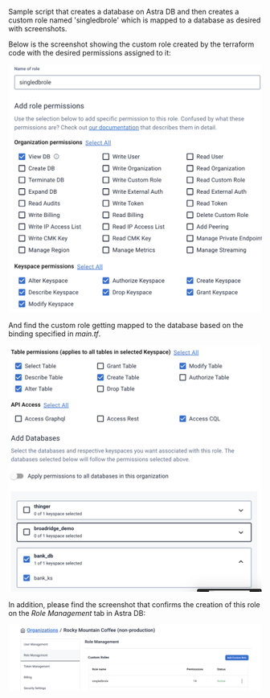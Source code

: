 Sample script that creates a database on Astra DB and then creates a custom role named 'singledbrole' which is mapped to a database as desired with screenshots. 

Below is the screenshot showing the custom role created by the terraform code with the desired permissions assigned to it: 

![Role Creation](images/Proof_of_role_creation.png)

And find the custom role getting mapped to the database based on the binding specified in *main.tf*. 

![DB biding](images/Proof_of_db_binding.png)

In addition, please find the screenshot that confirms the creation of this role on the *Role Management* tab in Astra DB: 

![Proof of role creation](images/Proof_of_custom_role_creation.png)
